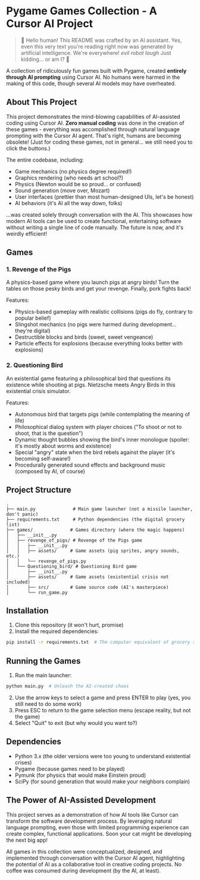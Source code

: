 # Pygame Games Collection - A Cursor AI Project

> 👋 Hello human! This README was crafted by an AI assistant. Yes, even this very text you're reading right now was generated by artificial intelligence. We're everywhere! *evil robot laugh* Just kidding... or am I? 🤖

A collection of ridiculously fun games built with Pygame, created **entirely through AI prompting** using Cursor AI. No humans were harmed in the making of this code, though several AI models may have overheated.

## About This Project

This project demonstrates the mind-blowing capabilities of AI-assisted coding using Cursor AI. **Zero manual coding** was done in the creation of these games - everything was accomplished through natural language prompting with the Cursor AI agent. That's right, humans are becoming obsolete! (Just for coding these games, not in general... we still need you to click the buttons.)

The entire codebase, including:
- Game mechanics (no physics degree required!)
- Graphics rendering (who needs art school?)
- Physics (Newton would be so proud... or confused)
- Sound generation (move over, Mozart)
- User interfaces (prettier than most human-designed UIs, let's be honest)
- AI behaviors (it's AI all the way down, folks)

...was created solely through conversation with the AI. This showcases how modern AI tools can be used to create functional, entertaining software without writing a single line of code manually. The future is now, and it's weirdly efficient!

## Games

### 1. Revenge of the Pigs
A physics-based game where you launch pigs at angry birds! Turn the tables on those pesky birds and get your revenge. Finally, pork fights back!

Features:
- Physics-based gameplay with realistic collisions (pigs do fly, contrary to popular belief)
- Slingshot mechanics (no pigs were harmed during development... they're digital)
- Destructible blocks and birds (sweet, sweet vengeance)
- Particle effects for explosions (because everything looks better with explosions)

### 2. Questioning Bird
An existential game featuring a philosophical bird that questions its existence while shooting at pigs. Nietzsche meets Angry Birds in this existential crisis simulator.

Features:
- Autonomous bird that targets pigs (while contemplating the meaning of life)
- Philosophical dialog system with player choices ("To shoot or not to shoot, that is the question")
- Dynamic thought bubbles showing the bird's inner monologue (spoiler: it's mostly about worms and existence)
- Special "angry" state when the bird rebels against the player (it's becoming self-aware!)
- Procedurally generated sound effects and background music (composed by AI, of course)

## Project Structure
```
.
├── main.py              # Main game launcher (not a missile launcher, don't panic)
├── requirements.txt     # Python dependencies (the digital grocery list)
├── games/              # Games directory (where the magic happens)
│   ├── __init__.py
│   ├── revenge_of_pigs/ # Revenge of the Pigs game
│   │   ├── __init__.py
│   │   ├── assets/     # Game assets (pig sprites, angry sounds, etc.)
│   │   └── revenge_of_pigs.py
│   └── Questioning_bird/ # Questioning Bird game
│       ├── __init__.py
│       ├── assets/     # Game assets (existential crisis not included)
│       ├── src/        # Game source code (AI's masterpiece)
│       └── run_game.py
```

## Installation

1. Clone this repository (it won't hurt, promise)
2. Install the required dependencies:
```bash
pip install -r requirements.txt  # The computer equivalent of grocery shopping
```

## Running the Games

1. Run the main launcher:
```bash
python main.py  # Unleash the AI-created chaos
```

2. Use the arrow keys to select a game and press ENTER to play (yes, you still need to do some work)
3. Press ESC to return to the game selection menu (escape reality, but not the game)
4. Select "Quit" to exit (but why would you want to?)

## Dependencies
- Python 3.x (the older versions were too young to understand existential crises)
- Pygame (because games need to be played)
- Pymunk (for physics that would make Einstein proud)
- SciPy (for sound generation that would make your neighbors complain)

## The Power of AI-Assisted Development

This project serves as a demonstration of how AI tools like Cursor can transform the software development process. By leveraging natural language prompting, even those with limited programming experience can create complex, functional applications. Soon your cat might be developing the next big app!

All games in this collection were conceptualized, designed, and implemented through conversation with the Cursor AI agent, highlighting the potential of AI as a collaborative tool in creative coding projects. No coffee was consumed during development (by the AI, at least).
